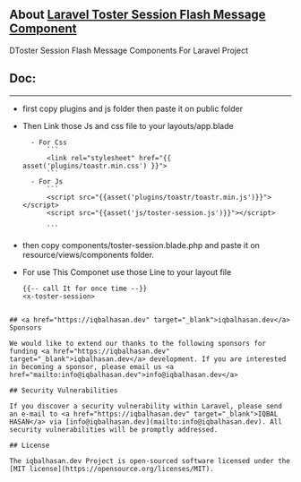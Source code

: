 ## About <a href="javascript:void();" target="_blank">Laravel Toster Session Flash Message Component</a>

DToster Session Flash Message Components For Laravel Project

## Doc:

<hr/>

- first copy plugins and js folder then paste it on public folder

- Then Link those Js and css file to your layouts/app.blade

        - For Css
            ```
            <link rel="stylesheet" href="{{ asset('plugins/toastr.min.css') }}">
            ```
        - For Js
            ```
            <script src="{{asset('plugins/toastr/toastr.min.js')}}"></script>
            <script src="{{asset('js/toster-session.js')}}"></script>

            ```

- then copy components/toster-session.blade.php and paste it on resource/views/components folder.

- For use This Componet use those Line to your layout file

  ```
  {{-- call It for once time --}}
  <x-toster-session>
  ```

```

## <a href="https://iqbalhasan.dev" target="_blank">iqbalhasan.dev</a> Sponsors

We would like to extend our thanks to the following sponsors for funding <a href="https://iqbalhasan.dev" target="_blank">iqbalhasan.dev</a> development. If you are interested in becoming a sponsor, please email us <a href="mailto:info@iqbalhasan.dev">info@iqbalhasan.dev</a>

## Security Vulnerabilities

If you discover a security vulnerability within Laravel, please send an e-mail to <a href="https://iqbalhasan.dev" target="_blank">IQBAL HASAN</a> via [info@iqbalhasan.dev](mailto:info@iqbalhasan.dev). All security vulnerabilities will be promptly addressed.

## License

The iqbalhasan.dev Project is open-sourced software licensed under the [MIT license](https://opensource.org/licenses/MIT).

```

```

```

